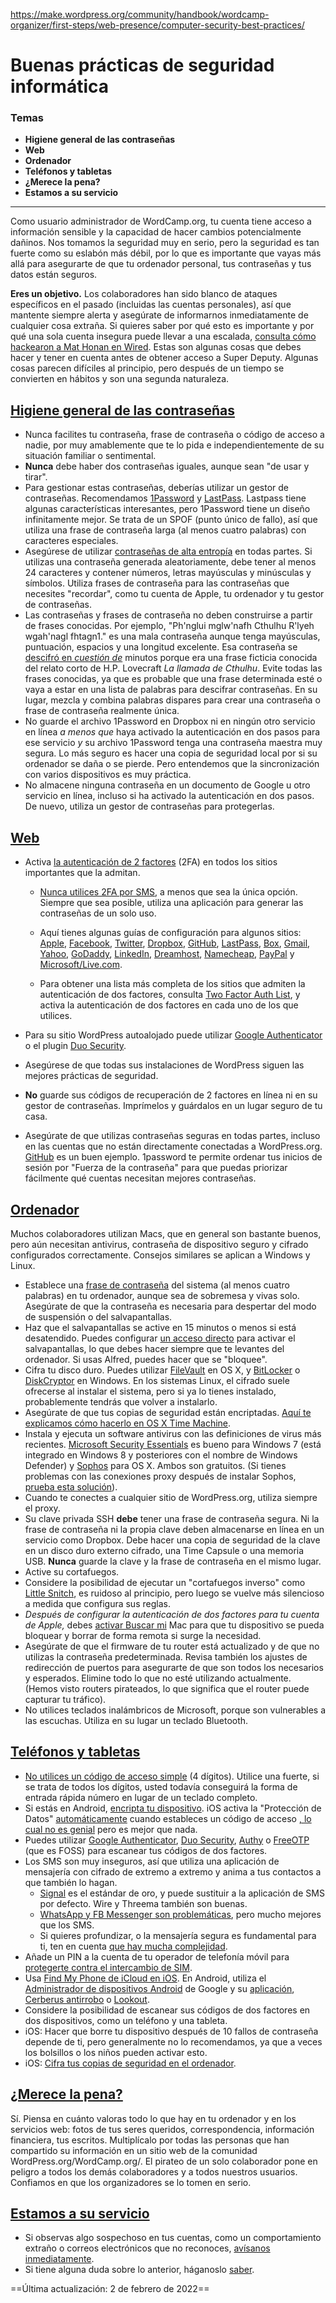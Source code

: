 https://make.wordpress.org/community/handbook/wordcamp-organizer/first-steps/web-presence/computer-security-best-practices/

# Buenas prácticas de seguridad informática

### Temas
- **Higiene general de las contraseñas**
- **Web**
- **Ordenador**
- **Teléfonos y tabletas**
- **¿Merece la pena?**
- **Estamos a su servicio**

---

Como usuario administrador de WordCamp.org, tu cuenta tiene acceso a información sensible y la capacidad de hacer cambios potencialmente dañinos. Nos tomamos la seguridad muy en serio, pero la seguridad es tan fuerte como su eslabón más débil, por lo que es importante que vayas más allá para asegurarte de que tu ordenador personal, tus contraseñas y tus datos están seguros.

**Eres un objetivo.** Los colaboradores han sido blanco de ataques específicos en el pasado (incluidas las cuentas personales), así que mantente siempre alerta y asegúrate de informarnos inmediatamente de cualquier cosa extraña. Si quieres saber por qué esto es importante y por qué una sola cuenta insegura puede llevar a una escalada, [consulta cómo hackearon a Mat Honan en Wired](https://www.wired.com/2012/08/apple-amazon-mat-honan-hacking/). Estas son algunas cosas que debes hacer y tener en cuenta antes de obtener acceso a Super Deputy. Algunas cosas parecen difíciles al principio, pero después de un tiempo se convierten en hábitos y son una segunda naturaleza.

## [Higiene general de las contraseñas](https://make.wordpress.org/community/handbook/wordcamp-organizer/first-steps/web-presence/computer-security-best-practices/#general-password-hygiene)

- Nunca facilites tu contraseña, frase de contraseña o código de acceso a nadie, por muy amablemente que te lo pida e independientemente de su situación familiar o sentimental.
- **Nunca** debe haber dos contraseñas iguales, aunque sean "de usar y tirar".
- Para gestionar estas contraseñas, deberías utilizar un gestor de contraseñas. Recomendamos [1Password](https://1password.com/) y [LastPass](https://www.lastpass.com/). Lastpass tiene algunas características interesantes, pero 1Password tiene un diseño infinitamente mejor. Se trata de un SPOF (punto único de fallo), así que utiliza una frase de contraseña larga (al menos cuatro palabras) con caracteres especiales.
- Asegúrese de utilizar [contraseñas de alta entropía](https://en.support.wordpress.com/selecting-a-strong-password/#how-to-create-a-passphrase) en todas partes. Si utilizas una contraseña generada aleatoriamente, debe tener al menos 24 caracteres y contener números, letras mayúsculas y minúsculas y símbolos. Utiliza frases de contraseña para las contraseñas que necesites "recordar", como tu cuenta de Apple, tu ordenador y tu gestor de contraseñas.
- Las contraseñas y frases de contraseña no deben construirse a partir de frases conocidas. Por ejemplo, "Ph'nglui mglw'nafh Cthulhu R'lyeh wgah'nagl fhtagn1." es una mala contraseña aunque tenga mayúsculas, puntuación, espacios y una longitud excelente. Esa contraseña se [descifró en _cuestión de_](https://arstechnica.com/information-technology/2013/08/thereisnofatebutwhatwemake-turbo-charged-cracking-comes-to-long-passwords/) minutos porque era una frase ficticia conocida del relato corto de H.P. Lovecraft _La llamada de Cthulhu_. Evite todas las frases conocidas, ya que es probable que una frase determinada esté o vaya a estar en una lista de palabras para descifrar contraseñas. En su lugar, mezcla y combina palabras dispares para crear una contraseña o frase de contraseña realmente única.
- No guarde el archivo 1Password en Dropbox ni en ningún otro servicio en línea _a menos que_ haya activado la autenticación en dos pasos para ese servicio _y_ su archivo 1Password tenga una contraseña maestra muy segura. Lo más seguro es hacer una copia de seguridad local por si su ordenador se daña o se pierde. Pero entendemos que la sincronización con varios dispositivos es muy práctica.
- No almacene ninguna contraseña en un documento de Google u otro servicio en línea, incluso si ha activado la autenticación en dos pasos. De nuevo, utiliza un gestor de contraseñas para protegerlas.

## [Web](https://make.wordpress.org/community/handbook/wordcamp-organizer/first-steps/web-presence/computer-security-best-practices/#web)

- Activa [la autenticación de 2 factores](http://searchsecurity.techtarget.com/definition/two-factor-authentication) (2FA) en todos los sitios importantes que la admitan.
    
    - [Nunca utilices 2FA por SMS](https://www.schneier.com/blog/archives/2016/08/nist_is_no_long.html), a menos que sea la única opción. Siempre que sea posible, utiliza una aplicación para generar las contraseñas de un solo uso.
    
    - Aquí tienes algunas guías de configuración para algunos sitios: [Apple](https://support.apple.com/kb/HT5570), [Facebook](https://www.facebook.com/help/909243165853369/?helpref=hc_fnav), [Twitter](https://support.twitter.com/articles/20170388), [Dropbox](https://www.dropbox.com/help/363/en), [GitHub](https://help.github.com/articles/about-two-factor-authentication/), [LastPass](https://support.logmeininc.com/lastpass/help/enable-multifactor-authentication-lp010002), [Box](https://support.box.com/hc/en-us/articles/360044195853-Configuring-Two-Step-Login-Verification), [Gmail](https://support.google.com/accounts/answer/180744?hl=en), [Yahoo](http://help.yahoo.com/kb/index?page=content&y=PROD_ACCT&locale=en_US&id=SLN5013), [GoDaddy](https://www.godaddy.com/help/what-is-2-step-verification-31995), [LinkedIn](https://www.linkedin.com/help/linkedin/answer/531/two-step-verification-overview?lang=en), [Dreamhost](https://help.dreamhost.com/hc/en-us/articles/216013897-Multifactor-Authentication-overview), [Namecheap](https://www.namecheap.com/support/knowledgebase/article.aspx/9253/45/how-to-two-factor-authentication), [PayPal](https://www.paypal.com/us/cgi-bin?cmd=xpt/Marketing_CommandDriven/securitycenter/PayPalSecurityKey-outside&bn_r=o) y [Microsoft/Live.com](http://windows.microsoft.com/en-au/windows/two-step-verification-faq).
    - Para obtener una lista más completa de los sitios que admiten la autenticación de dos factores, consulta [Two Factor Auth List](http://twofactorauth.org/), y activa la autenticación de dos factores en cada uno de los que utilices.
- Para su sitio WordPress autoalojado puede utilizar [Google Authenticator](https://wordpress.org/plugins/google-authenticator/) o el plugin [Duo Security](https://duo.com/docs/wordpress).
- Asegúrese de que todas sus instalaciones de WordPress siguen las mejores prácticas de seguridad.
- **No** guarde sus códigos de recuperación de 2 factores en línea ni en su gestor de contraseñas. Imprímelos y guárdalos en un lugar seguro de tu casa.
- Asegúrate de que utilizas contraseñas seguras en todas partes, incluso en las cuentas que no están directamente conectadas a WordPress.org. [GitHub](https://github.com/) es un buen ejemplo. 1password te permite ordenar tus inicios de sesión por "Fuerza de la contraseña" para que puedas priorizar fácilmente qué cuentas necesitan mejores contraseñas.

## [Ordenador](https://make.wordpress.org/community/handbook/wordcamp-organizer/first-steps/web-presence/computer-security-best-practices/#computer)

Muchos colaboradores utilizan Macs, que en general son bastante buenos, pero aún necesitan antivirus, contraseña de dispositivo seguro y cifrado configurados correctamente. Consejos similares se aplican a Windows y Linux.

- Establece una [frase de contraseña](https://en.support.wordpress.com/selecting-a-strong-password/#how-to-create-a-passphrase) del sistema (al menos cuatro palabras) en tu ordenador, aunque sea de sobremesa y vivas solo. Asegúrate de que la contraseña es necesaria para despertar del modo de suspensión o del salvapantallas.
- Haz que el salvapantallas se active en 15 minutos o menos si está desatendido. Puedes configurar [un acceso directo](https://www.macworld.com/article/1049080/software/lockscreen.html) para activar el salvapantallas, lo que debes hacer siempre que te levantes del ordenador. Si usas Alfred, puedes hacer que se "bloquee".
- Cifra tu disco duro. Puedes utilizar [FileVault](https://support.apple.com/kb/HT4790) en OS X, y [BitLocker](https://www.howtogeek.com/192894/how-to-set-up-bitlocker-encryption-on-windows/) o [DiskCryptor](https://ssd.eff.org/en/node/49 "How to: Encrypt Your Windows Device") en Windows. En los sistemas Linux, el cifrado suele ofrecerse al instalar el sistema, pero si ya lo tienes instalado, probablemente tendrás que volver a instalarlo.
- Asegúrate de que tus copias de seguridad están encriptadas. [Aquí te explicamos cómo hacerlo en OS X Time Machine](https://support.apple.com/en-euro/guide/mac-help/mh11421/mac).
- Instala y ejecuta un software antivirus con las definiciones de virus más recientes. [Microsoft Security Essentials](https://support.microsoft.com/de-de/help/14210/security-essentials-download) es bueno para Windows 7 (está integrado en Windows 8 y posteriores con el nombre de Windows Defender) y [Sophos](https://home.sophos.com/mac) para OS X. Ambos son gratuitos. (Si tienes problemas con las conexiones proxy después de instalar Sophos, [prueba esta solución](https://cloudup.com/cCq4WF7KUVM)).
- Cuando te conectes a cualquier sitio de WordPress.org, utiliza siempre el proxy.
- Su clave privada SSH **debe** tener una frase de contraseña segura. Ni la frase de contraseña ni la propia clave deben almacenarse en línea en un servicio como Dropbox. Debe hacer una copia de seguridad de la clave en un disco duro externo cifrado, una Time Capsule o una memoria USB. **Nunca** guarde la clave y la frase de contraseña en el mismo lugar.
- Active su cortafuegos.
- Considere la posibilidad de ejecutar un "cortafuegos inverso" como [Little Snitch](https://www.obdev.at/products/littlesnitch/index.html), es ruidoso al principio, pero luego se vuelve más silencioso a medida que configura sus reglas.
- _Después de configurar la autenticación de dos factores para tu cuenta de Apple,_ debes [activar Buscar mi](https://www.apple.com/icloud/setup/mac.html) Mac para que tu dispositivo se pueda bloquear y borrar de forma remota si surge la necesidad.
- Asegúrate de que el firmware de tu router está actualizado y de que no utilizas la contraseña predeterminada. Revisa también los ajustes de redirección de puertos para asegurarte de que son todos los necesarios y esperados. Elimine todo lo que no esté utilizando actualmente. (Hemos visto routers pirateados, lo que significa que el router puede capturar tu tráfico).
- No utilices teclados inalámbricos de Microsoft, porque son vulnerables a las escuchas. Utiliza en su lugar un teclado Bluetooth.

## [Teléfonos y tabletas](https://make.wordpress.org/community/handbook/wordcamp-organizer/first-steps/web-presence/computer-security-best-practices/#phones-and-tablets)

- [No utilices un código de acceso simple](https://support.apple.com/kb/HT4113) (4 dígitos). Utilice una fuerte, si se trata de todos los dígitos, usted todavía conseguirá la forma de entrada rápida número en lugar de un teclado completo.
- Si estás en Android, [encripta tu dispositivo](http://www.howtogeek.com/141953/how-to-encrypt-your-android-phone-and-why-you-might-want-to/). iOS activa la "Protección de Datos" [automáticamente](http://searchconsumerization.techtarget.com/tip/How-iOS-encryption-and-Data-Protection-work) cuando estableces un código de acceso [, lo cual no es genial](http://www.zdziarski.com/blog/?p=2149) pero es mejor que nada.
- Puedes utilizar [Google Authenticator](https://support.google.com/accounts/answer/1066447?rd=1), [Duo Security](https://www.duosecurity.com/), [Authy](https://www.authy.com/) o [FreeOTP](https://fedorahosted.org/freeotp/) (que es FOSS) para escanear tus códigos de dos factores.
- Los SMS son muy inseguros, así que utiliza una aplicación de mensajería con cifrado de extremo a extremo y anima a tus contactos a que también lo hagan.
    - [Signal](https://www.signal.org/) es el estándar de oro, y puede sustituir a la aplicación de SMS por defecto. Wire y Threema también son buenas.
    - [WhatsApp y FB Messenger son problemáticas](https://www.securemessagingapps.com/), pero mucho mejores que los SMS.
    - Si quieres profundizar, o la mensajería segura es fundamental para ti, ten en cuenta [que hay mucha complejidad](https://www.eff.org/deeplinks/2018/03/secure-messaging-more-secure-mess).
- Añade un PIN a la cuenta de tu operador de telefonía móvil para [protegerte contra el intercambio de SIM](https://www.vice.com/en_us/article/zm8a9y/how-to-protect-yourself-from-sim-swapping-hacks).
- Usa [Find My Phone de iCloud en iOS](https://www.apple.com/icloud/features/find-my-iphone.html). En Android, utiliza el [Administrador de dispositivos Android](https://www.google.com/android/devicemanager) de Google y su [aplicación](https://play.google.com/store/apps/details?id=com.google.android.apps.adm&hl=en), [Cerberus antirrobo](https://www.cerberusapp.com/) o [Lookout](https://play.google.com/store/apps/details?id=com.lookout&hl=en).
- Considere la posibilidad de escanear sus códigos de dos factores en dos dispositivos, como un teléfono y una tableta.
- iOS: Hacer que borre tu dispositivo después de 10 fallos de contraseña depende de ti, pero generalmente no lo recomendamos, ya que a veces los bolsillos o los niños pueden activar esto.
- iOS: [Cifra tus copias de seguridad en el ordenador](https://cloudup.com/cuVfSHIiFY0).

## [¿Merece la pena?](https://make.wordpress.org/community/handbook/wordcamp-organizer/first-steps/web-presence/computer-security-best-practices/#is-it-all-worth-it)

Sí. Piensa en cuánto valoras todo lo que hay en tu ordenador y en los servicios web: fotos de tus seres queridos, correspondencia, información financiera, tus escritos. Multiplícalo por todas las personas que han compartido su información en un sitio web de la comunidad WordPress.org/WordCamp.org/. El pirateo de un solo colaborador pone en peligro a todos los demás colaboradores y a todos nuestros usuarios. Confiamos en que los organizadores se lo tomen en serio.

## [Estamos a su servicio](https://make.wordpress.org/community/handbook/wordcamp-organizer/first-steps/web-presence/computer-security-best-practices/#we-re-at-your-service)

- Si observas algo sospechoso en tus cuentas, como un comportamiento extraño o correos electrónicos que no reconoces, [avísanos inmediatamente](mailto:support@wordcamp.org).
- Si tiene alguna duda sobre lo anterior, háganoslo [saber](mailto:support@wordcamp.org).

==Última actualización: 2 de febrero de 2022==